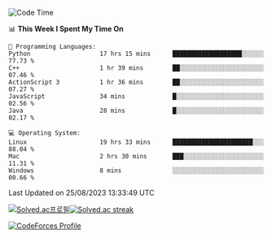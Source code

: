 
<!--START_SECTION:waka-->
![Code Time](http://img.shields.io/badge/Code%20Time-2%2C960%20hrs%2037%20mins-blue)

📊 **This Week I Spent My Time On** 

```text
💬 Programming Languages: 
Python                   17 hrs 15 mins      ███████████████████░░░░░░   77.73 % 
C++                      1 hr 39 mins        ██░░░░░░░░░░░░░░░░░░░░░░░   07.46 % 
ActionScript 3           1 hr 36 mins        ██░░░░░░░░░░░░░░░░░░░░░░░   07.27 % 
JavaScript               34 mins             █░░░░░░░░░░░░░░░░░░░░░░░░   02.56 % 
Java                     28 mins             █░░░░░░░░░░░░░░░░░░░░░░░░   02.17 % 

💻 Operating System: 
Linux                    19 hrs 33 mins      ██████████████████████░░░   88.04 % 
Mac                      2 hrs 30 mins       ███░░░░░░░░░░░░░░░░░░░░░░   11.31 % 
Windows                  8 mins              ░░░░░░░░░░░░░░░░░░░░░░░░░   00.66 % 
```


 Last Updated on 25/08/2023 13:33:49 UTC
<!--END_SECTION:waka-->


[![Solved.ac프로필](http://mazassumnida.wtf/api/generate_badge?boj=hckim96)](https://solved.ac/hckim96)[![Solved.ac streak](http://mazandi.herokuapp.com/api?handle=hckim96&theme=dark)](https://solved.ac/hckim96)


[![CodeForces Profile](https://cf.leed.at?id=hckim96)](https://codeforces.com/profile/hckim96)

